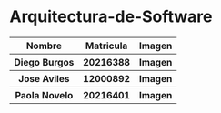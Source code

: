 # Arquitectura-de-Software

<html>
                <table>  <tr> <th>Nombre</th> <th>Matricula</th> <th>Imagen</th> </tr>
                <tr> <th>Diego Burgos </th> <th>20216388</th> <th>Imagen</th> </tr>
                <tr> <th>Jose Aviles </th> <th>12000892</th> <th>Imagen</th> </tr>
                <tr> <th>Paola Novelo</th> <th>20216401</th> <th>Imagen</th> </tr>  </table>
       
</html>
